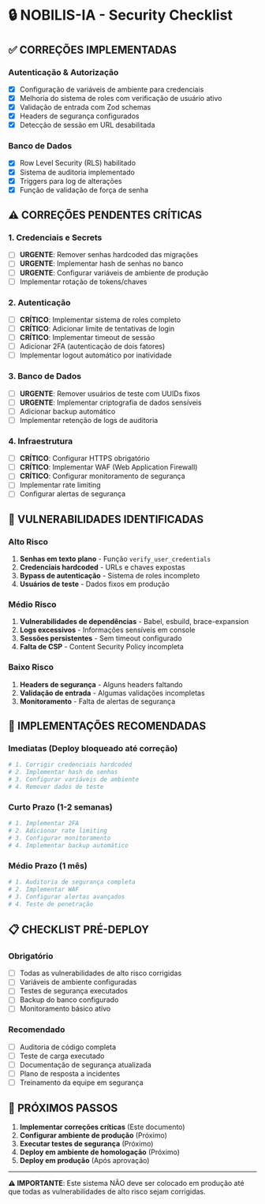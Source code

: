 # 🔒 NOBILIS-IA - Security Checklist

## ✅ **CORREÇÕES IMPLEMENTADAS**

### Autenticação & Autorização
- [x] Configuração de variáveis de ambiente para credenciais
- [x] Melhoria do sistema de roles com verificação de usuário ativo
- [x] Validação de entrada com Zod schemas
- [x] Headers de segurança configurados
- [x] Detecção de sessão em URL desabilitada

### Banco de Dados
- [x] Row Level Security (RLS) habilitado
- [x] Sistema de auditoria implementado
- [x] Triggers para log de alterações
- [x] Função de validação de força de senha

## ⚠️ **CORREÇÕES PENDENTES CRÍTICAS**

### 1. Credenciais e Secrets
- [ ] **URGENTE**: Remover senhas hardcoded das migrações
- [ ] **URGENTE**: Implementar hash de senhas no banco
- [ ] **URGENTE**: Configurar variáveis de ambiente de produção
- [ ] Implementar rotação de tokens/chaves

### 2. Autenticação
- [ ] **CRÍTICO**: Implementar sistema de roles completo
- [ ] **CRÍTICO**: Adicionar limite de tentativas de login
- [ ] **CRÍTICO**: Implementar timeout de sessão
- [ ] Adicionar 2FA (autenticação de dois fatores)
- [ ] Implementar logout automático por inatividade

### 3. Banco de Dados
- [ ] **URGENTE**: Remover usuários de teste com UUIDs fixos
- [ ] **URGENTE**: Implementar criptografia de dados sensíveis
- [ ] Adicionar backup automático
- [ ] Implementar retenção de logs de auditoria

### 4. Infraestrutura
- [ ] **CRÍTICO**: Configurar HTTPS obrigatório
- [ ] **CRÍTICO**: Implementar WAF (Web Application Firewall)
- [ ] **CRÍTICO**: Configurar monitoramento de segurança
- [ ] Implementar rate limiting
- [ ] Configurar alertas de segurança

## 🚨 **VULNERABILIDADES IDENTIFICADAS**

### Alto Risco
1. **Senhas em texto plano** - Função `verify_user_credentials`
2. **Credenciais hardcoded** - URLs e chaves expostas
3. **Bypass de autenticação** - Sistema de roles incompleto
4. **Usuários de teste** - Dados fixos em produção

### Médio Risco
1. **Vulnerabilidades de dependências** - Babel, esbuild, brace-expansion
2. **Logs excessivos** - Informações sensíveis em console
3. **Sessões persistentes** - Sem timeout configurado
4. **Falta de CSP** - Content Security Policy incompleta

### Baixo Risco
1. **Headers de segurança** - Alguns headers faltando
2. **Validação de entrada** - Algumas validações incompletas
3. **Monitoramento** - Falta de alertas de segurança

## 🔧 **IMPLEMENTAÇÕES RECOMENDADAS**

### Imediatas (Deploy bloqueado até correção)
```bash
# 1. Corrigir credenciais hardcoded
# 2. Implementar hash de senhas
# 3. Configurar variáveis de ambiente
# 4. Remover dados de teste
```

### Curto Prazo (1-2 semanas)
```bash
# 1. Implementar 2FA
# 2. Adicionar rate limiting
# 3. Configurar monitoramento
# 4. Implementar backup automático
```

### Médio Prazo (1 mês)
```bash
# 1. Auditoria de segurança completa
# 2. Implementar WAF
# 3. Configurar alertas avançados
# 4. Teste de penetração
```

## 📋 **CHECKLIST PRÉ-DEPLOY**

### Obrigatório
- [ ] Todas as vulnerabilidades de alto risco corrigidas
- [ ] Variáveis de ambiente configuradas
- [ ] Testes de segurança executados
- [ ] Backup do banco configurado
- [ ] Monitoramento básico ativo

### Recomendado
- [ ] Auditoria de código completa
- [ ] Teste de carga executado
- [ ] Documentação de segurança atualizada
- [ ] Plano de resposta a incidentes
- [ ] Treinamento da equipe em segurança

## 🚀 **PRÓXIMOS PASSOS**

1. **Implementar correções críticas** (Este documento)
2. **Configurar ambiente de produção** (Próximo)
3. **Executar testes de segurança** (Próximo)
4. **Deploy em ambiente de homologação** (Próximo)
5. **Deploy em produção** (Após aprovação)

---

**⚠️ IMPORTANTE**: Este sistema NÃO deve ser colocado em produção até que todas as vulnerabilidades de alto risco sejam corrigidas. 
